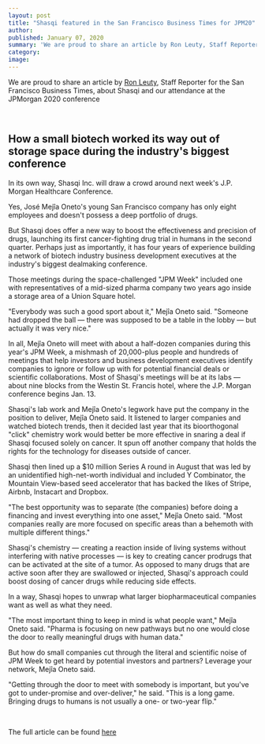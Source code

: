 ```yaml
---
layout: post
title: "Shasqi featured in the San Francisco Business Times for JPM20"
author:
published: January 07, 2020
summary: 'We are proud to share an article by Ron Leuty, Staff Reporter for the San Francisco Business Times about Shasqi and our attendance at the JPMorgan 2020 conference: “How a small biotech worked its way out of storage space during the industry's biggest conference”'
category:
image:
---
```


We are proud to share an article by [Ron Leuty](https://www.bizjournals.com/sanfrancisco/bio/3611/Ron+Leuty), Staff Reporter for the San Francisco Business Times, about Shasqi and our attendance at the JPMorgan 2020 conference

<br>

## How a small biotech worked its way out of storage space during the industry's biggest conference

In its own way, Shasqi Inc. will draw a crowd around next week's J.P. Morgan Healthcare Conference.

Yes, José Mejîa Oneto's young San Francisco company has only eight employees and doesn't possess a deep portfolio of drugs.

But Shasqi does offer a new way to boost the effectiveness and precision of drugs, launching its first cancer-fighting drug trial in humans in the second quarter. Perhaps just as importantly, it has four years of experience building a network of biotech industry business development executives at the industry's biggest dealmaking conference.

Those meetings during the space-challenged "JPM Week" included one with representatives of a mid-sized pharma company two years ago inside a storage area of a Union Square hotel.

"Everybody was such a good sport about it," Mejîa Oneto said. "Someone had dropped the ball — there was supposed to be a table in the lobby — but actually it was very nice."

In all, Mejîa Oneto will meet with about a half-dozen companies during this year's JPM Week, a mishmash of 20,000-plus people and hundreds of meetings that help investors and business development executives identify companies to ignore or follow up with for potential financial deals or scientific collaborations. Most of Shasqi's meetings will be at its labs — about nine blocks from the Westin St. Francis hotel, where the J.P. Morgan conference begins Jan. 13.

Shasqi's lab work and Mejîa Oneto's legwork have put the company in the position to deliver, Mejîa Oneto said. It listened to larger companies and watched biotech trends, then it decided last year that its bioorthogonal "click" chemistry work would better be more effective in snaring a deal if Shasqi focused solely on cancer. It spun off another company that holds the rights for the technology for diseases outside of cancer.

Shasqi then lined up a $10 million Series A round in August that was led by an unidentified high-net-worth individual and included Y Combinator, the Mountain View-based seed accelerator that has backed the likes of Stripe, Airbnb, Instacart and Dropbox.

"The best opportunity was to separate (the companies) before doing a financing and invest everything into one asset," Mejîa Oneto said. "Most companies really are more focused on specific areas than a behemoth with multiple different things."

Shasqi's chemistry — creating a reaction inside of living systems without interfering with native processes — is key to creating cancer prodrugs that can be activated at the site of a tumor. As opposed to many drugs that are active soon after they are swallowed or injected, Shasqi's approach could boost dosing of cancer drugs while reducing side effects.

In a way, Shasqi hopes to unwrap what larger biopharmaceutical companies want as well as what they need.

"The most important thing to keep in mind is what people want," Mejîa Oneto said. "Pharma is focusing on new pathways but no one would close the door to really meaningful drugs with human data."

But how do small companies cut through the literal and scientific noise of JPM Week to get heard by potential investors and partners? Leverage your network, Mejîa Oneto said.

"Getting through the door to meet with somebody is important, but you've got to under-promise and over-deliver," he said. "This is a long game. Bringing drugs to humans is not usually a one- or two-year flip."

<br>

The full article can be found [here](https://www.bizjournals.com/sanfrancisco/news/2020/01/07/how-a-small-biotech-worked-its-way-out-of-storage.html?b=1578438473%5E21600082)
